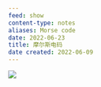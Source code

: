 ```yaml
---
feed: show
content-type: notes
aliases: Morse code
date: 2022-06-23
title: 摩尔斯电码
date created: 2022-06-09
---
```


![](https://my-public-pic.oss-cn-hangzhou.aliyuncs.com/202205132042270.png)
